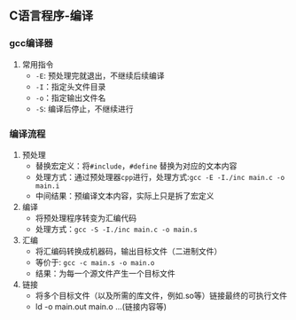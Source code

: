 C语言程序-编译
---
### gcc编译器
1. 常用指令
    - `-E`: 预处理完就退出，不继续后续编译
    - `-I`：指定头文件目录
    - `-o`：指定输出文件名
    - `-S`: 编译后停止，不继续进行

### 编译流程
1. 预处理
    - 替换宏定义：将`#include`，`#define` 替换为对应的文本内容
    - 处理方式：通过预处理器`cpp`进行，处理方式:`gcc -E -I./inc main.c -o main.i`
    - 中间结果：预编译文本内容，实际上只是拆了宏定义
2. 编译
    - 将预处理程序转变为汇编代码
    - 处理方式：`gcc -S -I./inc main.c -o main.s`
3. 汇编
    - 将汇编码转换成机器码，输出目标文件（二进制文件）
    - 等价于: `gcc -c main.s -o main.o`
    - 结果：为每一个源文件产生一个目标文件 
4. 链接
    - 将多个目标文件（以及所需的库文件，例如.so等）链接最终的可执行文件
    - ld -o main.out main.o ...(链接内容等)
    
